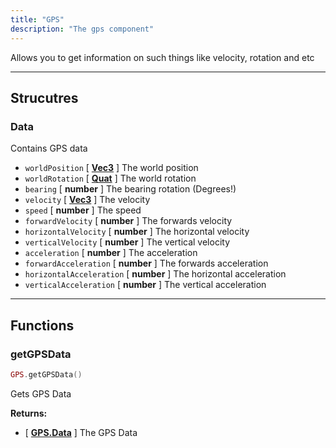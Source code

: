 ```yaml
---
title: "GPS"
description: "The gps component"
---
```


Allows you to get information on such things like velocity, rotation and etc

---

## Strucutres

### Data

Contains GPS data

- `worldPosition` [ **[Vec3](https://scrapmechanicdocs.com/docs/Game-Script-Environment/Userdata/Vec3)** ] The world position
- `worldRotation` [ **[Quat](https://scrapmechanicdocs.com/docs/Game-Script-Environment/Userdata/Quat)** ] The world rotation
- `bearing` [ **number** ] The bearing rotation (Degrees!)
- `velocity` [ **[Vec3](https://scrapmechanicdocs.com/docs/Game-Script-Environment/Userdata/Vec3)** ] The velocity
- `speed` [ **number** ] The speed
- `forwardVelocity` [ **number** ] The forwards velocity
- `horizontalVelocity` [ **number** ] The horizontal velocity
- `verticalVelocity` [ **number** ] The vertical velocity
- `acceleration` [ **number** ] The acceleration
- `forwardAcceleration` [ **number** ] The forwards acceleration
- `horizontalAcceleration` [ **number** ] The horizontal acceleration
- `verticalAcceleration` [ **number** ] The vertical acceleration

---

## Functions

### getGPSData

```lua
GPS.getGPSData()
```

Gets GPS Data

**Returns:**
- [ **[GPS.Data](#data)** ] The GPS Data
